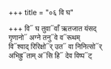 +++
title = "०६ वि घ"

+++
वि᳓ घ तुवा᳓वाँ ऋतजात यंसद्  
गृणानो᳓ अग्ने तनु᳓वे व᳓रूथम्  
वि᳓श्वाद् रिरिक्षो᳓र् उत᳓ वा निनित्सो᳓र्  
अभिह्रु᳓ताम् अ᳓सि हि᳓ देव विष्प᳓ट्